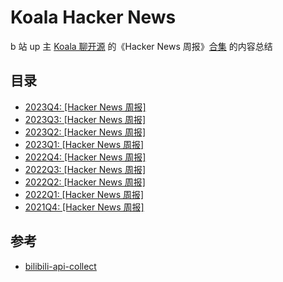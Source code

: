 
# Koala Hacker News
 b 站 up 主 [Koala 聊开源](https://space.bilibili.com/489667127) 的《Hacker News 周报》[合集](https://space.bilibili.com/489667127/channel/collectiondetail?sid=249279) 的内容总结

## 目录

- [2023Q4: [Hacker News 周报]](Hacker-News/2023Q4-Hacker-News.md)
- [2023Q3: [Hacker News 周报]](Hacker-News/2023Q3-Hacker-News.md)
- [2023Q2: [Hacker News 周报]](Hacker-News/2023Q2-Hacker-News.md)
- [2023Q1: [Hacker News 周报]](Hacker-News/2023Q1-Hacker-News.md)
- [2022Q4: [Hacker News 周报]](Hacker-News/2022Q4-Hacker-News.md)
- [2022Q3: [Hacker News 周报]](Hacker-News/2022Q3-Hacker-News.md)
- [2022Q2: [Hacker News 周报]](Hacker-News/2022Q2-Hacker-News.md)
- [2022Q1: [Hacker News 周报]](Hacker-News/2022Q1-Hacker-News.md)
- [2021Q4: [Hacker News 周报]](Hacker-News/2021Q4-Hacker-News.md)

## 参考

 - [bilibili-api-collect](https://github.com/SocialSisterYi/bilibili-API-collect)
